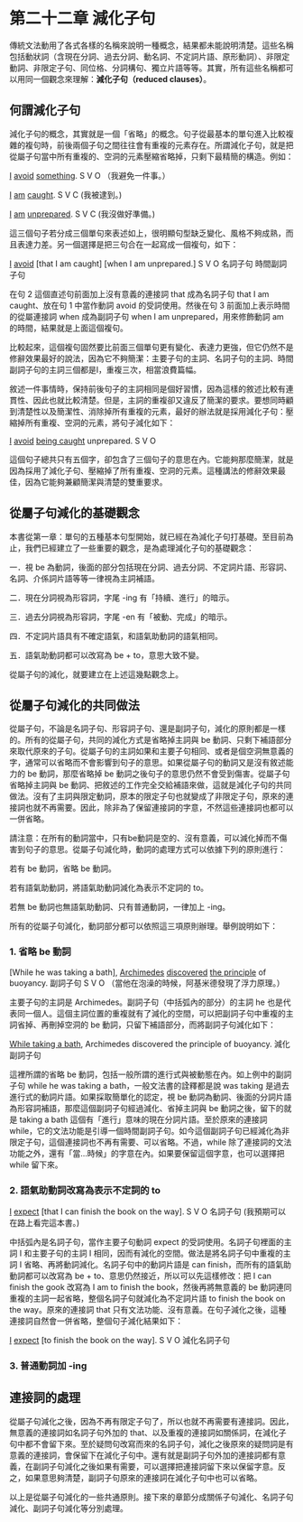 # 第二十二章 減化子句

傳統文法動用了各式各樣的名稱來說明一種概念，結果都未能說明清楚。這些名稱包括動狀詞（含現在分詞、過去分詞、動名詞、不定詞片語、原形動詞）、非限定動詞、非限定子句、同位格、分詞構句、獨立片語等等。其實，所有這些名稱都可以用同一個觀念來理解：**減化子句（reduced clauses）**。

## 何謂減化子句

減化子句的概念，其實就是一個「省略」的概念。句子從最基本的單句進入比較複雜的複句時，前後兩個子句之間往往會有重複的元素存在。所謂減化子句，就是把從屬子句當中所有重複的、空洞的元素壓縮省略掉，只剩下最精簡的構造。例如：

<u>I</u> <u>avoid</u> <u>something</u>.
S V O
（我避免一件事。）

<u>I</u> <u>am</u> <u>caught</u>.
S V C
(我被逮到。)

<u>I</u> <u>am</u> <u>unprepared</u>.
S V C
(我沒做好準備。)

這三個句子若分成三個單句來表述如上，很明顯句型缺乏變化、風格不夠成熟，而且表達力差。另一個選擇是把三句合在一起寫成一個複句，如下：

<u>I</u> <u>avoid</u> [that I am caught] [when I am unprepared.]
S V O 名詞子句 時間副詞子句

在句 2 這個直述句前面加上沒有意義的連接詞 that 成為名詞子句 that I am caught、放在句 1 中當作動詞 avoid 的受詞使用。然後在句 3 前面加上表示時間的從屬連接詞 when 成為副詞子句 when I am unprepared，用來修飾動詞 am 的時間，結果就是上面這個複句。

比較起來，這個複句固然要比前面三個單句更有變化、表達力更強，但它仍然不是修辭效果最好的說法，因為它不夠簡潔：主要子句的主詞、名詞子句的主詞、時間副詞子句的主詞三個都是I，重複三次，相當浪費篇幅。

敘述一件事情時，保持前後句​​子的主詞相同是個好習慣，因為這樣的敘述比較有連貫性、因此也就比較清楚。但是，主詞的重複卻又違反了簡潔的要求。要想同時顧到清楚性以及簡潔性、消除掉所有重複的元素，最好的辦法就是採用減化子句：壓縮掉所有重複、空洞的元素，將句子減化如下：

<u>I</u> <u>avoid</u> <u>being caught</u> unprepared.
S V O

這個句子總共只有五個字，卻包含了三個句子的意思在內。它能夠那麼簡潔，就是因為採用了減化子句、壓縮掉了所有重複、空洞的元素。這種講法的修辭效果最佳，因為它能夠兼顧簡潔與清楚的雙重要求。

## 從屬子句減化的基礎觀念

本書從第一章：單句的五種基本句型開始，就已經在為減化子句打基礎。至目前為止，我們已經建立了一些重要的觀念，是為處理減化子句的基礎觀念：

一．視 be 為動詞，後面的部分包括現在分詞、過去分詞、不定詞片語、形容詞、名詞、介係詞片語等等一律視為主詞補語。

二．現在分詞視為形容詞，字尾 -ing 有「持續、進行」的暗示。

三．過去分詞視為形容詞，字尾 -en 有「被動、完成」的暗示。

四．不定詞片語具有不確定語氣，和語氣助動詞的語氣相同。

五．語氣助動詞都可以改寫為 be + to，意思大致不變。

從屬子句的減化，就要建立在上述這幾點觀念上。

## 從屬子句減化的共同做法

從屬子句，不論是名詞子句、形容詞子句、還是副詞子句，減化的原則都是一樣的。所有的從屬子句，共同的減化方式是省略掉主詞與 be 動詞、只剩下補語部分來取代原來的子句。從屬子句的主詞如果和主要子句相同、或者是個空洞無意義的字，通常可以省略而不會影響到句子的意思。如果從屬子句的動詞又是沒有敘述能力的 be 動詞，那麼省略掉 be 動詞之後句子的意思仍然不會受到傷害。從屬子句省略掉主詞與 be 動詞、把敘述的工作完全交給補語來做，這就是減化子句的共同做法。沒有了主詞與限定動詞，原本的限定子句也就變成了非限定子句，原來的連接詞也就不再需要。因此，除非為了保留連接詞的字意，不然這些連接詞也都可以一併省略。

請注意：在所有的動詞當中，只有be動詞是空的、沒有意義，可以減化掉而不傷害到句子的意思。從屬子句減化時，動詞的處理方式可以依據下列的原則進行：

若有 be 動詞，省略 be 動詞。

若有語氣助動詞，將語氣助動詞減化為表示不定詞的 to。

若無 be 動詞也無語氣助動詞、只有普通動詞，一律加上 -ing。

所有的從屬子句減化，動詞部分都可以依照這三項原則辦理。舉例說明如下：

### 1\. 省略 be 動詞

[While he was taking a bath], <u>Archimedes</u> <u>discovered</u> <u>the principle</u> of buoyancy.
副詞子句 S V O
（當他在泡澡的時候，阿基米德發現了浮力原理。）

主要子句的主詞是 Archimedes。副詞子句（中括弧內的部分）的主詞 he 也是代表同一個人。這個主詞位置的重複就有了減化的空間，可以把副詞子句中重複的主詞省掉、再刪掉空洞的 be 動詞，只留下補語部分，而將副詞子句減化如下：

<u>While taking a bath</u>, Archimedes discovered the principle of buoyancy.
減化副詞子句

這裡所謂的省略 be 動詞，包括一般所謂的進行式與被動態在內。如上例中的副詞子句 while he was taking a bath，一般文法書的詮釋都是說 was taking 是過去進行式的動詞片語。如果採取簡單化的認定，視 be 動詞為動詞、後面的分​​詞片語為形容詞補語，那麼這個副詞子句經過減化、省掉主詞與 be 動詞之後，留下的就是 taking a bath 這個有「進行」意味的現在分詞片語。至於原來的連接詞 while，它的文法功能是引導一個時間副詞子句。如今這個副詞子句已經減化為非限定子句，這個連接詞也不再有需要、可以省略。不過，while 除了連接詞的文法功能之外，還有「當…時候」的字意在內。如果要保留這個字意，也可以選擇把 while 留下來。

### 2\. 語氣助動詞改寫為表示不定詞的 to

<u>I</u> <u>expect</u> [that I can finish the book on the way].
S V O 名詞子句
(我預期可以在路上看完這本書。)

中括弧內是名詞子句，當作主要子句動詞 expect 的受詞使用。名詞子句裡面的主詞 I 和主要子句的主詞 I 相同，因而有減化的空間。做法是將名詞子句中重複的主詞 I 省略、再將動詞減化。名詞子句中的動詞片語是 can finish，而所有的語氣助動詞都可以改寫為 be + to、意思仍然接近，所以可以先這樣修改：把 I can finish the gook 改寫為 I am to finish the book，然後再將無意義的 be 動詞連同重複的主詞一起省略，整個名詞子句就減化為不定詞片語 to finish the book on the way。原來的連接詞 that 只有文法功能、沒有意義。在句子減化之後，這種連接詞自然會一併省略，整個句子減化結果如下：

<u>I</u> <u>expect</u> [to finish the book on the way].
S V O 減化名詞子句

### 3\. 普通動詞加 -ing

## 連接詞的處理

從屬子句減化之後，因為不再有限定子句了，所以也就不再需要有連接詞。因此，無意義的連接詞如名詞子句外加的 that、以及重複的連接詞如關係詞，在減化子句中都不會留下來。至於疑問句改寫而來的名詞子句，減化之後原來的疑問詞是有意義的連接詞，會保留下在減化子句中。還有就是副詞子句外加的連接詞都有意義，在副詞子句減化之後如果有需要，可以選擇把連接詞留下來以保留字意。反之，如果意思夠清楚，副詞子句原來的連接詞在減化子句中也可以省略。

以上是從屬子句減化的一些共通原則。接下來的章節分成關係子句減化、名詞子句減化、副詞子句減化等分別處理。